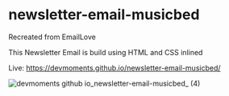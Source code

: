 # newsletter-email-musicbed

Recreated from EmailLove 

This Newsletter Email is build using HTML and CSS inlined

Live: https://devmoments.github.io/newsletter-email-musicbed/

![devmoments github io_newsletter-email-musicbed_ (4)](https://user-images.githubusercontent.com/108278982/202371075-c376c854-8880-4275-bc90-504a17874890.png)
